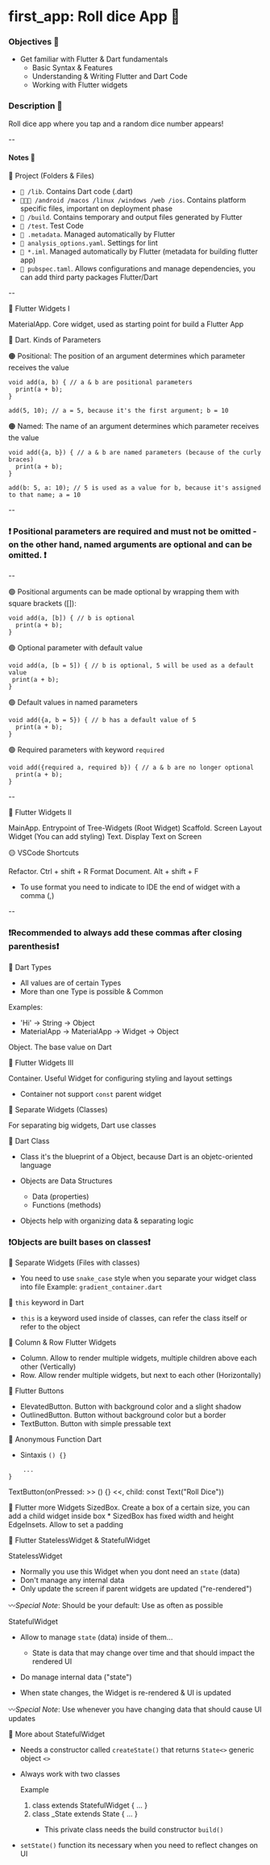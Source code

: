 <h1>first_app: Roll dice App 🎲</h1>

<h3> Objectives 🌟 </h3>

- Get familiar with Flutter & Dart fundamentals
    * Basic Syntax & Features
    * Understanding & Writing Flutter and Dart Code
    * Working with Flutter widgets

<h3> Description 📄 </h3>

Roll dice app where you tap and a random dice number appears!

--

<h4> Notes 📝 </h4>

🔵 Project (Folders & Files)

* `📂 /lib`. Contains Dart code (.dart)
* `📂📂📂 /android /macos /linux /windows /web /ios`. Contains platform specific files, important on deployment phase
* `📂 /build`. Contains temporary and output files generated by Flutter
* `📂 /test`. Test Code
* `📄 .metadata`. Managed automatically by Flutter
* `📄 analysis_options.yaml`. Settings for lint
* `📄 *.iml`. Managed automatically by Flutter (metadata for building flutter app)
* `📄 pubspec.taml`. Allows configurations and manage dependencies, you can add third party packages Flutter/Dart 

--

🔵 Flutter Widgets I

MaterialApp. Core widget, used as starting point for build a Flutter App

🔵 Dart. Kinds of Parameters

🟠 Positional: The position of an argument determines which parameter receives the value
```
void add(a, b) { // a & b are positional parameters
  print(a + b);
}
 
add(5, 10); // a = 5, because it's the first argument; b = 10
```

🟠 Named: The name of an argument determines which parameter receives the value
```
void add({a, b}) { // a & b are named parameters (because of the curly braces)
  print(a + b); 
}  
 
add(b: 5, a: 10); // 5 is used as a value for b, because it's assigned to that name; a = 10
```

--
<h3>❗ Positional parameters are required and must not be omitted - on the other hand, named arguments are optional and can be omitted. ❗</h3>
--

🟢 Positional arguments can be made optional by wrapping them with square brackets ([]):
```
void add(a, [b]) { // b is optional
  print(a + b);
}
```
🟢 Optional parameter with default value
 ```
void add(a, [b = 5]) { // b is optional, 5 will be used as a default value
  print(a + b);
}
 ```

🟢 Default values in named parameters
```
void add({a, b = 5}) { // b has a default value of 5
  print(a + b); 
}  
```

🟢 Required parameters with keyword `required`
```
void add({required a, required b}) { // a & b are no longer optional
  print(a + b); 
}  
```

--

🔵 Flutter Widgets II

MainApp. Entrypoint of Tree-Widgets (Root Widget)
Scaffold. Screen Layout Widget (You can add styling)
Text. Display Text on Screen

🟡 VSCode Shortcuts

Refactor. Ctrl + shift + R
Format Document. Alt + shift + F
  * To use format you need to indicate to IDE the end of widget with a comma (,)

--

<h3>❗Recommended to always add these commas after closing parenthesis❗</h3>

🔵 Dart Types

* All values are of certain Types
* More than one Type is possible & Common

Examples:
- 'Hi' -> String -> Object
- MaterialApp -> MaterialApp -> Widget -> Object

Object. The base value on Dart

🔵 Flutter Widgets III

Container. Useful Widget for configuring styling and layout settings
  * Container not support `const` parent widget 

🔵 Separate Widgets (Classes)

For separating big widgets, Dart use classes 

🔵 Dart Class

* Class it's the blueprint of a Object, because Dart is an objetc-oriented language
* Objects are Data Structures
  * Data (properties)
  * Functions (methods)

* Objects help with organizing data & separating logic

<h3>❗Objects are built bases on classes❗</h3>

🔵 Separate Widgets (Files with classes)

* You need to use `snake_case` style when you separate your widget class into file
    Example: `gradient_container.dart`

🔵 `this` keyword in Dart

* `this` is a keyword used inside of classes, can refer the class itself or refer to the object

🔵 Column & Row Flutter Widgets

* Column. Allow to render multiple widgets, multiple children above each other (Vertically)
* Row. Allow render multiple widgets, but next to each other (Horizontally)

🔵 Flutter Buttons

* ElevatedButton. Button with background color and a slight shadow
* OutlinedButton. Button without background color but a border
* TextButton. Button with simple pressable text

🔵 Anonymous Function Dart

* Sintaxis
`() {}`
```() {
    ...
}
```
TextButton(onPressed: >> () {} <<, child: const Text("Roll Dice"))

🔵 Flutter more Widgets
SizedBox. Create a box of a certain size, you can add a child widget inside box
    * SizedBox has fixed width and height 
EdgeInsets. Allow to set a padding


🔵 Flutter StatelessWidget & StatefulWidget

StatelessWidget
* Normally you use this Widget when you dont need an `state` (data)
* Don't manage any internal data
* Only update the screen if parent widgets are updated ("re-rendered")

〰️*Special Note*: Should be your default: Use as often as possible

StatefulWidget
* Allow to manage `state` (data) inside of them...
    - State is data that may change over time and that should impact the rendered UI

* Do manage internal data ("state")
* When state changes, the Widget is re-rendered & UI is updated

〰️*Special Note*: Use whenever you have changing data that should cause UI updates

🔵 More about StatefulWidget

* Needs a constructor called `createState()` that returns `State<>` generic object `<>`
* Always work with two classes 

    Example
    1. class <ClassName> extends StatefulWidget { ... }
    2. class _<ClassName>State extends State<ClassName> { ... }
        * This private class needs the build constructor `build()`

* `setState()` function its necessary when you need to reflect changes on UI